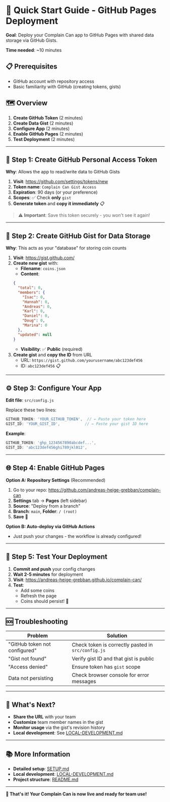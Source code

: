 # 🚀 Quick Start Guide - GitHub Pages Deployment

**Goal**: Deploy your Complain Can app to GitHub Pages with shared data storage via GitHub Gists.

**Time needed**: ~10 minutes

## 📋 Prerequisites

- GitHub account with repository access
- Basic familiarity with GitHub (creating tokens, gists)

## 🗺️ Overview

1. **Create GitHub Token** (2 minutes)
2. **Create Data Gist** (2 minutes) 
3. **Configure App** (2 minutes)
4. **Enable GitHub Pages** (2 minutes)
5. **Test Deployment** (2 minutes)

---

## 🔑 Step 1: Create GitHub Personal Access Token

**Why**: Allows the app to read/write data to GitHub Gists

1. **Visit**: https://github.com/settings/tokens/new
2. **Token name**: `Complain Can Gist Access`
3. **Expiration**: 90 days (or your preference)
4. **Scopes**: ✅ Check **only** `gist`
5. **Generate token** and **copy it immediately** 📋

> ⚠️ **Important**: Save this token securely - you won't see it again!

---

## 📄 Step 2: Create GitHub Gist for Data Storage

**Why**: This acts as your "database" for storing coin counts

1. **Visit**: https://gist.github.com/
2. **Create new gist** with:
   - **Filename**: `coins.json`
   - **Content**: 
   ```json
   {
     "total": 0,
     "members": {
       "Isac": 0,
       "Hannah": 0,
       "Andreas": 0,
       "Karl": 0,
       "Daniel": 0,
       "Doug": 0,
       "Marina": 0
     },
     "updated": null
   }
   ```
   - **Visibility**: ✅ **Public** (required)
3. **Create gist** and **copy the ID** from URL
   - URL: `https://gist.github.com/yourusername/abc123def456`
   - ID: `abc123def456` 📋

---

## ⚙️ Step 3: Configure Your App

**Edit file**: `src/config.js`

Replace these two lines:
```javascript
GITHUB_TOKEN: 'YOUR_GITHUB_TOKEN',  // ← Paste your token here
GIST_ID: 'YOUR_GIST_ID',           // ← Paste your gist ID here
```

**Example**:
```javascript
GITHUB_TOKEN: 'ghp_1234567890abcdef...',
GIST_ID: 'abc123def456ghi789jkl012',
```

---

## 🌐 Step 4: Enable GitHub Pages

**Option A: Repository Settings** (Recommended)
1. Go to your repo: https://github.com/andreas-heige-grebban/complain-can
2. **Settings** tab → **Pages** (left sidebar)
3. **Source**: "Deploy from a branch"
4. **Branch**: `main`, **Folder**: `/ (root)`
5. **Save** 💾

**Option B: Auto-deploy via GitHub Actions**
- Just push your changes - the workflow is already configured!

---

## 🧪 Step 5: Test Your Deployment

1. **Commit and push** your config changes
2. **Wait 2-5 minutes** for deployment
3. **Visit**: https://andreas-heige-grebban.github.io/complain-can/
4. **Test**:
   - Add some coins
   - Refresh the page
   - Coins should persist! 🎉

---

## 🆘 Troubleshooting

| Problem | Solution |
|---------|----------|
| "GitHub token not configured" | Check token is correctly pasted in `src/config.js` |
| "Gist not found" | Verify gist ID and that gist is public |
| "Access denied" | Ensure token has `gist` scope |
| Data not persisting | Check browser console for error messages |

---

## 🔄 What's Next?

- **Share the URL** with your team
- **Customize** team member names in the gist
- **Monitor usage** via the gist's revision history
- **Local development**: See [LOCAL-DEVELOPMENT.md](./LOCAL-DEVELOPMENT.md)

---

## 📚 More Information

- **Detailed setup**: [SETUP.md](./SETUP.md)
- **Local development**: [LOCAL-DEVELOPMENT.md](./LOCAL-DEVELOPMENT.md)
- **Project structure**: [README.md](../README.md)

---

**🎉 That's it! Your Complain Can is now live and ready for team use!**